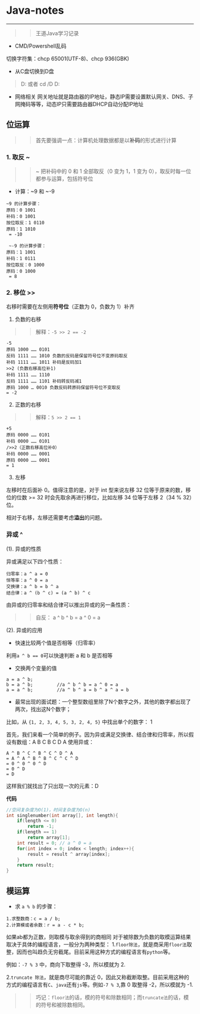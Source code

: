 # Java-notes
---

>> 王道Java学习记录

* CMD/Powershell乱码

切换字符集：chcp 65001(UTF-8)、chcp 936(GBK)

* 从C盘切换到D盘
> D: 或者 cd /D D:

* 网络相关
网关地址就是路由器的IP地址，静态IP需要设置默认网关、DNS、子网掩码等等，动态IP只需要路由器DHCP自动分配IP地址

## 位运算

>> 首先要强调一点：计算机处理数据都是以**补码**的形式进行计算

### 1. 取反 ~
>> ~ 把补码中的 0 和 1 全部取反（0 变为 1，1 变为 0），取反时每一位都参与运算，包括符号位

* 计算：~9 和 ~-9
```
~9 的计算步骤：
原码：0 1001
补码：0 1001
按位取反：1 0110
原码：1 1010
 = -10

 ~-9 的计算步骤：
原码：1 1001
补码：1 0111
按位取反：0 1000
原码：0 1000
 = 8
```

### 2. 移位 >>

右移时需要在左侧用**符号位**（正数为 0，负数为 1）补齐

1. 负数的右移

>> 解释：`-5 >> 2 == -2`

```
-5
原码 1000 …… 0101
反码 1111 …… 1010 负数的反码是保留符号位不变原码取反
补码 1111 …… 1011 补码是反码加1
>>2 (负数右移高位补1)
补码 1111 …… 1110
反码 1111 …… 1101 补码转反码减1
原码 1000 … 0010 负数反码转原码保留符号位不变取反
= -2
```

2. 正数的右移
>> 解释：`5 >> 2 == 1`

```
+5
原码 0000 …… 0101
补码 0000 …… 0101
/>>2（正数右移高位补0）
补码 0000 …… 0001
原码 0000 …… 0001
= 1
```
3. 左移

左移时在后面补 0。值得注意的是，对于 int 型来说左移 32 位等于原来的数，移位的位数 >= 32 时会先取余再进行移位，比如左移 34 位等于左移 2（34 % 32）位。

相对于右移，左移还需要考虑**溢出**的问题。

### 异或 ^
(1). 异或的性质

异或满足以下四个性质：
```
归零率：a ^ a = 0
恒等率：a ^ 0 = a
交换律：a ^ b = b ^ a
结合律：a ^ (b ^ c) = (a ^ b) ^ c
```

由异或的归零率和结合律可以推出异或的另一条性质：
>> 自反： a ^ b ^ b = a ^ 0 = a

(2). 异或的应用

* 快速比较两个值是否相等（归零率）

利用`a ^ b == 0`可以快速判断 a 和 b 是否相等

* 交换两个变量的值

```
a = a ^ b;
b = a ^ b;         //a ^ b ^ b = a ^ 0 = a
a = a ^ b;         //a ^ b ^ a = b ^ a ^ a = b
```

* 最常出现的面试题：一个整型数组里除了N个数字之外，其他的数字都出现了两次，找出这N个数字；

比如，从 `{1, 2, 3, 4, 5, 3, 2, 4, 5}` 中找出单个的数字： 1

首先，我们来看一个简单的例子。因为异或满足交换律、结合律和归零率，所以假设有数组：A B C B C D A 使用异或：

```
A ^ B ^ C ^ B ^ C ^ D ^ A
= A ^ A ^ B ^ B ^ C ^ C ^ D
= 0 ^ 0 ^ 0 ^ D
= 0 ^ D
= D
```
这样我们就找出了只出现一次的元素：D

**代码**

```C
//空间复杂度为O(1)，时间复杂度为O(n)
int singlenumber(int array[], int length){
    if(length <= 0)
        return -1;
    if(length == 1)
        return array[1];
    int result = 0; // a ^ 0 = a
    for(int index = 0; index < length; index++){
        result = result ^ array[index];
    }
    return result;
}
```

## 模运算

* 求 `a % b` 的步骤：
```
1.求整数商：c = a / b;
2.计算模或者余数：r = a - c * b;
```
如果ab都为正数，则取模与取余得到的商相同
对于被除数为负数的取模运算结果取决于具体的编程语言，一般分为两种类型：
1.`floor除法`，就是商采用`floor法`取整，因而也叫趋负无穷截尾。目前采用这种方式的编程语言有`python`等。

例如：`-7 % 3` 中，商向下取整得 -3，所以模就为 2.

2.`truncate 除法`，就是商尽可能的靠近 0，因此又称截断取整。目前采用这种的方式的编程语言有`C`、`java`还有`js`等。例如`-7 % 3`,靠 0 取整得 -2，所以模就为 -1.
>> 巧记：`floor法`的话，模的符号和除数相同；而`truncate法`的话，模的符号和被除数相同。
